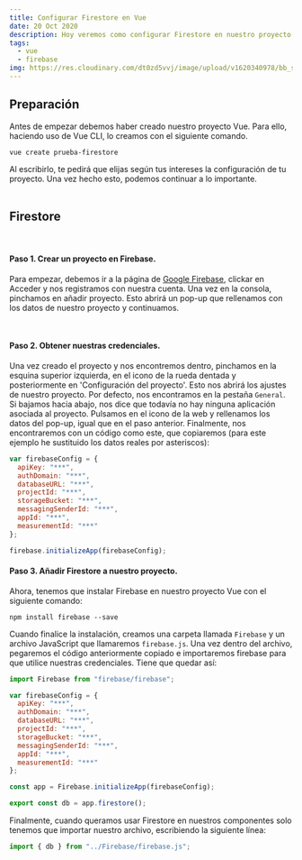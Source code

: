 ```yaml
---
title: Configurar Firestore en Vue
date: 20 Oct 2020
description: Hoy veremos como configurar Firestore en nuestro proyecto Vue.
tags:
  - vue
  - firebase
img: https://res.cloudinary.com/dt0zd5vvj/image/upload/v1620340978/bb_sqy9o1.jpg
---
```


## Preparación

Antes de empezar debemos haber creado nuestro proyecto Vue. Para ello, haciendo uso de Vue CLI, lo creamos con el siguiente comando.

```
vue create prueba-firestore
```

Al escribirlo, te pedirá que elijas según tus intereses la configuración de tu proyecto. Una vez hecho esto, podemos continuar a lo importante.
<br/>
<br/>

## Firestore

<br/>

#### Paso 1. Crear un proyecto en Firebase.

Para empezar, debemos ir a la página de [Google Firebase](https://firebase.google.com/), clickar en Acceder y nos registramos con nuestra cuenta. Una vez en la consola, pinchamos en añadir proyecto. Esto abrirá un pop-up que rellenamos con los datos de nuestro proyecto y continuamos.

<br/>

#### Paso 2. Obtener nuestras credenciales.

Una vez creado el proyecto y nos encontremos dentro, pinchamos en la esquina superior izquierda, en el icono de la rueda dentada y posteriormente en 'Configuración del proyecto'. Esto nos abrirá los ajustes de nuestro proyecto. Por defecto, nos encontramos en la pestaña `General`. Si bajamos hacia abajo, nos dice que todavía no hay ninguna aplicación asociada al proyecto. Pulsamos en el icono de la web y rellenamos los datos del pop-up, igual que en el paso anterior. Finalmente, nos encontraremos con un código como este, que copiaremos (para este ejemplo he sustituido los datos reales por asteriscos):

```js
var firebaseConfig = {
  apiKey: "***",
  authDomain: "***",
  databaseURL: "***",
  projectId: "***",
  storageBucket: "***",
  messagingSenderId: "***",
  appId: "***",
  measurementId: "***"
};

firebase.initializeApp(firebaseConfig);
```

#### Paso 3. Añadir Firestore a nuestro proyecto.

Ahora, tenemos que instalar Firebase en nuestro proyecto Vue con el siguiente comando:

```
npm install firebase --save
```

Cuando finalice la instalación, creamos una carpeta llamada `Firebase` y un archivo JavaScript que llamaremos `firebase.js`. Una vez dentro del archivo, pegaremos el código anteriormente copiado e importaremos firebase para que utilice nuestras credenciales. Tiene que quedar así:

```js
import Firebase from "firebase/firebase";

var firebaseConfig = {
  apiKey: "***",
  authDomain: "***",
  databaseURL: "***",
  projectId: "***",
  storageBucket: "***",
  messagingSenderId: "***",
  appId: "***",
  measurementId: "***"
};

const app = Firebase.initializeApp(firebaseConfig);

export const db = app.firestore();
```

Finalmente, cuando queramos usar Firestore en nuestros componentes solo tenemos que importar nuestro archivo, escribiendo la siguiente línea:

```js
import { db } from "../Firebase/firebase.js";
```
